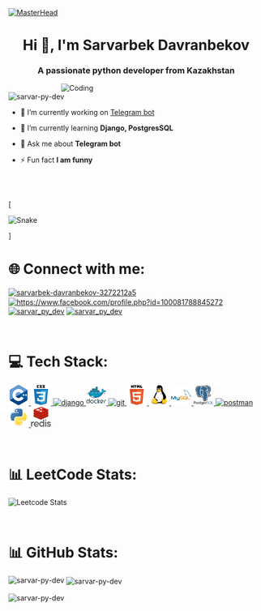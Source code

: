 [![MasterHead](https://og-websitev3-dep.s3.amazonaws.com/media/original_images/ml_python_Hz38IHf.gif)](https://rishavchanda.io)
<h1 align="center">Hi 👋, I'm Sarvarbek Davranbekov</h1>
<h3 align="center">A passionate python developer from Kazakhstan</h3>
<img align="right" alt="Coding" width="400" src="https://camo.githubusercontent.com/7de37139d0b4c1ce40865e799b446c0e963a3dd8fb68d239707237c40604fa3d/68747470733a2f2f63646e2e6472696262626c652e636f6d2f75736572732f3733303730332f73637265656e73686f74732f363538313234332f6176656e746f2e676966">


<p align="left"> <img src="https://komarev.com/ghpvc/?username=sarvar-py-dev&label=Profile%20views&color=0e75b6&style=flat" alt="sarvar-py-dev" /> </p>

- 🔭 I’m currently working on [Telegram bot](https://github.com/sarvar-py-dev/factor_book_aiogram_bot)

- 🌱 I’m currently learning **Django, PostgresSQL**

- 💬 Ask me about **Telegram bot**

- ⚡ Fun fact **I am funny**

</br></br></br>
[

<img src="https://camo.githubusercontent.com/99794108b1606ef058fdf2ec1f529b6b7b0abebf2571fea175b787e8a0db445b/68747470733a2f2f70726f66696c652d726561646d652d67656e657261746f722e636f6d2f6173736574732f736e616b652e737667" alt="Snake" data-canonical-src="https://profile-readme-generator.com/assets/snake.svg" style="max-width: 100%;">

]

<h1 tabindex="-1" align="left">🌐 Connect with me:</h1>
<p align="left">
<a href="https://linkedin.com/in/sarvarbek-davranbekov-3272212a5" target="blank"><img align="center" src="https://raw.githubusercontent.com/rahuldkjain/github-profile-readme-generator/master/src/images/icons/Social/linked-in-alt.svg" alt="sarvarbek-davranbekov-3272212a5" height="30" width="40" /></a>
<a href="https://www.facebook.com/profile.php?id=100081788845272" target="blank"><img align="center" src="https://raw.githubusercontent.com/rahuldkjain/github-profile-readme-generator/master/src/images/icons/Social/facebook.svg" alt="https://www.facebook.com/profile.php?id=100081788845272" height="30" width="40" /></a>
<a href="https://instagram.com/sarvar_py_dev" target="blank"><img align="center" src="https://raw.githubusercontent.com/rahuldkjain/github-profile-readme-generator/master/src/images/icons/Social/instagram.svg" alt="sarvar_py_dev" height="30" width="40" /></a>
<a href="https://www.leetcode.com/sarvar_py_dev" target="blank"><img align="center" src="https://raw.githubusercontent.com/rahuldkjain/github-profile-readme-generator/master/src/images/icons/Social/leet-code.svg" alt="sarvar_py_dev" height="30" width="40" /></a>
</p>


</br><h1 tabindex="-1" align="left">💻 Tech Stack:</h1>
<p align="left"> <a href="https://www.w3schools.com/cpp/" target="_blank" rel="noreferrer"> <img src="https://raw.githubusercontent.com/devicons/devicon/master/icons/cplusplus/cplusplus-original.svg" alt="cplusplus" width="40" height="40"/> </a> <a href="https://www.w3schools.com/css/" target="_blank" rel="noreferrer"> <img src="https://raw.githubusercontent.com/devicons/devicon/master/icons/css3/css3-original-wordmark.svg" alt="css3" width="40" height="40"/> </a> <a href="https://www.djangoproject.com/" target="_blank" rel="noreferrer"> <img src="https://cdn.worldvectorlogo.com/logos/django.svg" alt="django" width="40" height="40"/> </a> <a href="https://www.docker.com/" target="_blank" rel="noreferrer"> <img src="https://raw.githubusercontent.com/devicons/devicon/master/icons/docker/docker-original-wordmark.svg" alt="docker" width="40" height="40"/> </a> <a href="https://git-scm.com/" target="_blank" rel="noreferrer"> <img src="https://www.vectorlogo.zone/logos/git-scm/git-scm-icon.svg" alt="git" width="40" height="40"/> </a> <a href="https://www.w3.org/html/" target="_blank" rel="noreferrer"> <img src="https://raw.githubusercontent.com/devicons/devicon/master/icons/html5/html5-original-wordmark.svg" alt="html5" width="40" height="40"/> </a> <a href="https://www.linux.org/" target="_blank" rel="noreferrer"> <img src="https://raw.githubusercontent.com/devicons/devicon/master/icons/linux/linux-original.svg" alt="linux" width="40" height="40"/> </a> <a href="https://www.mysql.com/" target="_blank" rel="noreferrer"> <img src="https://raw.githubusercontent.com/devicons/devicon/master/icons/mysql/mysql-original-wordmark.svg" alt="mysql" width="40" height="40"/> </a> <a href="https://www.postgresql.org" target="_blank" rel="noreferrer"> <img src="https://raw.githubusercontent.com/devicons/devicon/master/icons/postgresql/postgresql-original-wordmark.svg" alt="postgresql" width="40" height="40"/> </a> <a href="https://postman.com" target="_blank" rel="noreferrer"> <img src="https://www.vectorlogo.zone/logos/getpostman/getpostman-icon.svg" alt="postman" width="40" height="40"/> </a> <a href="https://www.python.org" target="_blank" rel="noreferrer"> <img src="https://raw.githubusercontent.com/devicons/devicon/master/icons/python/python-original.svg" alt="python" width="40" height="40"/> </a> <a href="https://redis.io" target="_blank" rel="noreferrer"> <img src="https://raw.githubusercontent.com/devicons/devicon/master/icons/redis/redis-original-wordmark.svg" alt="redis" width="40" height="40"/> </a> </p>

</br><h1 tabindex="-1" style="font-size: 2em">📊 LeetCode Stats:</h1>

![Leetcode Stats](https://leetcard.jacoblin.cool/sarvar_py_dev?theme=dark)

</br><h1 tabindex="-1" align="left">📊 GitHub Stats:</h1>

<p><img align="left" src="https://github-readme-stats.vercel.app/api/top-langs?username=sarvar-py-dev&show_icons=true&locale=en&layout=compact" alt="sarvar-py-dev" /></p>

<p>&nbsp;<img align="center" src="https://github-readme-stats.vercel.app/api?username=sarvar-py-dev&show_icons=true&locale=en" alt="sarvar-py-dev" /></p>

<p><img align="center" src="https://github-readme-streak-stats.herokuapp.com/?user=sarvar-py-dev&" alt="sarvar-py-dev" /></p>

